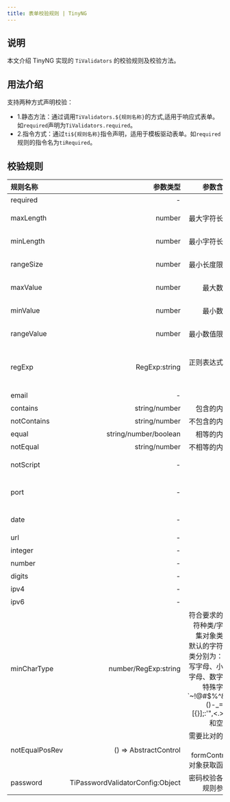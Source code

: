 ```yaml
---
title: 表单校验规则 | TinyNG
---
```


## 说明
本文介绍 TinyNG 实现的 `TiValidators` 的校验规则及校验方法。

## 用法介绍
支持两种方式声明校验：

- 1.静态方法：通过调用`TiValidators.${规则名称}`的方式,适用于响应式表单。如`required`声明为`TiValidators.required`。
- 2.指令方式：通过`ti${规则名称}`指令声明，适用于模板驱动表单。如`required`规则的指令名为`tiRequired`。

## 校验规则

| 规则名称 | 参数类型 | 参数含义 | 规则说明 |
| :------- | -------: | -------: | -------: |
| required | - | - | 非空校验 |
| maxLength | number | 最大字符长度 | 字符长度最大值校验 |
| minLength | number | 最小字符长度 | 字符长度最小值校验 |
| rangeSize | number | 最小长度限制 | 字符长度大小区间校验 |
| maxValue | number | 最大数值 | 数字最大数值校验 |
| minValue | number | 最小数值 | 数字最小数值校验 |
| rangeValue | number | 最小数值限制 | 数字大小区间校验 |
| regExp | RegExp:string | 正则表达式参数 | 不包括正则表达式头尾标识符'^(?:'、')$' |
| email | - | - |	邮箱校验 |
| contains | string/number | 包含的内容 |	包含校验 |
| notContains | string/number | 不包含的内容 | 不包含校验 |
| equal | string/number/boolean | 相等的内容 | 相等校验。|
| notEqual | string/number | 不相等的内容 | 不相等校验 |
| notScript | - | - | 包含script标签校验 |
| port | - | - | 端口号校验，范围为0~65535 |
| date | - | - | 日期类型校验 |
| url | - | - | url校验 |
| integer | - | - | 整数校验 |
| number | - | - | 数字校验 |
| digits | - | - | 自然数校验 |
| ipv4 | - | - | ipv4校验 |
| ipv6 | - | - | ipv6校验 |
| minCharType | number/RegExp:string | 符合要求的字符种类/字符集对象类型<br/>默认的字符种类分别为：大写字母、小写字母、数字、特殊字符\`~!@#$%^&*()-_=+\|[{}];:'",<.>/? 和空格 | 符合最小字符种类校验，默认情况为至少包含2种字符类型 |
| notEqualPosRev | () => AbstractControl | 需要比对的表单formControl对象获取函数 | 不能和表单对象的正序或倒序相同 |
| password | TiPasswordValidatorConfig:Object | 密码校验各项规则参数 | 密码校验 |